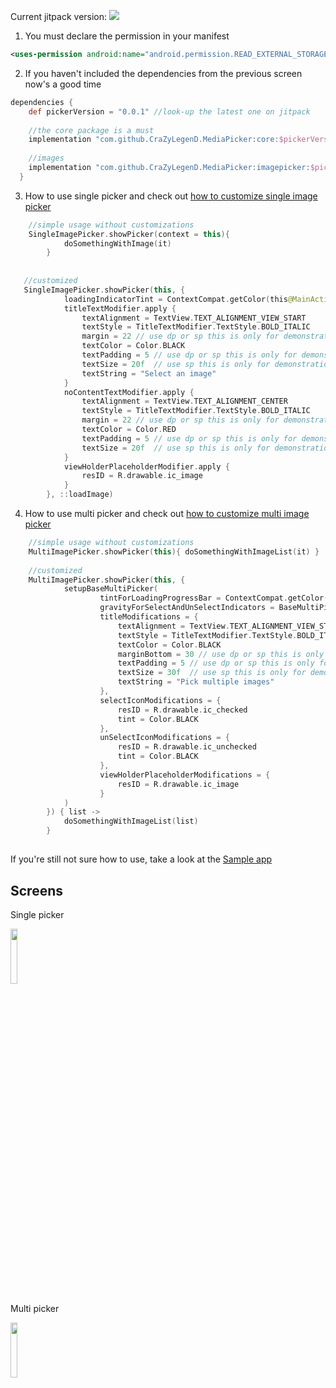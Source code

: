 

Current jitpack version: [![](https://jitpack.io/v/CraZyLegenD/MediaPicker.svg)](https://jitpack.io/#CraZyLegenD/MediaPicker)

1. You must declare the permission in your manifest
```xml
<uses-permission android:name="android.permission.READ_EXTERNAL_STORAGE" />
```
2. If you haven't included the dependencies from the previous screen now's a good time
```gradle
dependencies {
    def pickerVersion = "0.0.1" //look-up the latest one on jitpack 
    
    //the core package is a must
    implementation "com.github.CraZyLegenD.MediaPicker:core:$pickerVersion"
    
    //images
    implementation "com.github.CraZyLegenD.MediaPicker:imagepicker:$pickerVersion"
  }
```
3. How to use single picker and check out [how to customize single image picker](https://github.com/CraZyLegenD/MediaPicker/wiki/Single--image-video-picker-customization)
```kotlin
    //simple usage without customizations
    SingleImagePicker.showPicker(context = this){
            doSomethingWithImage(it)
        }
        
   
   //customized
   SingleImagePicker.showPicker(this, {
            loadingIndicatorTint = ContextCompat.getColor(this@MainActivity, R.color.colorPrimaryDark)
            titleTextModifier.apply {
                textAlignment = TextView.TEXT_ALIGNMENT_VIEW_START
                textStyle = TitleTextModifier.TextStyle.BOLD_ITALIC
                margin = 22 // use dp or sp this is only for demonstration purposes
                textColor = Color.BLACK
                textPadding = 5 // use dp or sp this is only for demonstration purposes
                textSize = 20f  // use sp this is only for demonstration purposes
                textString = "Select an image"
            }
            noContentTextModifier.apply {
                textAlignment = TextView.TEXT_ALIGNMENT_CENTER
                textStyle = TitleTextModifier.TextStyle.BOLD_ITALIC
                margin = 22 // use dp or sp this is only for demonstration purposes
                textColor = Color.RED
                textPadding = 5 // use dp or sp this is only for demonstration purposes
                textSize = 20f  // use sp this is only for demonstration purposes
            }
            viewHolderPlaceholderModifier.apply {
                resID = R.drawable.ic_image
            }
        }, ::loadImage)
```

4. How to use multi picker and check out [how to customize multi image picker](https://github.com/CraZyLegenD/MediaPicker/wiki/Multi-image-video-picker-customization)
```kotlin
    //simple usage without customizations
    MultiImagePicker.showPicker(this){ doSomethingWithImageList(it) }
    
    //customized
    MultiImagePicker.showPicker(this, {
            setupBaseMultiPicker(
                    tintForLoadingProgressBar = ContextCompat.getColor(this@MainActivity, R.color.colorPrimaryDark),
                    gravityForSelectAndUnSelectIndicators = BaseMultiPickerModifier.Gravity.TOP_LEFT,
                    titleModifications = {
                        textAlignment = TextView.TEXT_ALIGNMENT_VIEW_START
                        textStyle = TitleTextModifier.TextStyle.BOLD_ITALIC
                        textColor = Color.BLACK
                        marginBottom = 30 // use dp or sp this is only for demonstration purposes
                        textPadding = 5 // use dp or sp this is only for demonstration purposes
                        textSize = 30f  // use sp this is only for demonstration purposes
                        textString = "Pick multiple images"
                    },
                    selectIconModifications = {
                        resID = R.drawable.ic_checked
                        tint = Color.BLACK
                    },
                    unSelectIconModifications = {
                        resID = R.drawable.ic_unchecked
                        tint = Color.BLACK
                    },
                    viewHolderPlaceholderModifications = {
                        resID = R.drawable.ic_image
                    }
            )
        }) { list ->
            doSomethingWithImageList(list)
        }
```
##
If you're still not sure how to use, take a look at the [Sample app](https://github.com/CraZyLegenD/MediaPicker/blob/master/app/src/main/java/com/crazylegend/mediapicker/MainActivity.kt) 

## Screens

Single picker

<img src="https://raw.githubusercontent.com/CraZyLegenD/MediaPicker/master/imagepicker/screens/screen_1.png" width="15%"></img>

Multi picker

<img src="https://raw.githubusercontent.com/CraZyLegenD/MediaPicker/master/imagepicker/screens/screen_3.png" width="15%"></img>
